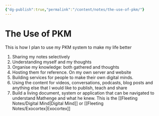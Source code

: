 ```yaml
---
{"dg-publish":true,"permalink":"/content/notes/the-use-of-pkm/"}
---
```


# The Use of PKM

This is how I plan to use my PKM system to make my life better

1. Sharing my notes selectively
2. Understanding myself and my thoughts
3. Organise my knowledge: both gathered and thoughts
4. Hosting them for reference. On my own server and website
5. Building services for people to make their own digital minds.
6. Using the content for videos, conversations, podcasts, blog posts and anything else that I would like to publish, teach and share
7. Build a living document, system or application that can be navigated to understand Mathenge and what he knew. This is the [[Fleeting Notes/Digital Mind\|Digital Mind]] or [[Fleeting Notes/Exocortex\|Exocortex]]